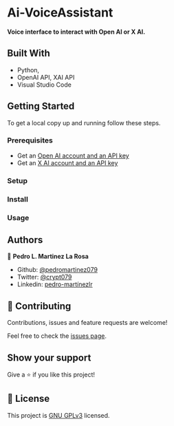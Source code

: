 # Ai-VoiceAssistant
**Voice interface to interact with Open AI or X AI.**

## Built With
- Python,
- OpenAI API, XAI API
- Visual Studio Code

## Getting Started
To get a local copy up and running follow these steps.

### Prerequisites
- Get an [Open AI account and an API key](https://platform.openai.com/docs/overview)
- Get an [X AI account and an API key](https://docs.x.ai/docs/overview)

### Setup


### Install


### Usage


## Authors

👤 **Pedro L. Martinez La Rosa**

- Github: [@pedromartinez079](https://github.com/pedromartinez079)
- Twitter: [@crypt079](https://twitter.com/crypt079)
- Linkedin: [pedro-martínezlr](https://linkedin.com/in/pedro-martínezlr/?locale=en_US)

## 🤝 Contributing

Contributions, issues and feature requests are welcome!

Feel free to check the [issues page](https://github.com/pedromartinez079/AI-VoiceAssistant/issues).

## Show your support

Give a ⭐️ if you like this project!

## 📝 License

This project is [GNU GPLv3](COPYING) licensed.
